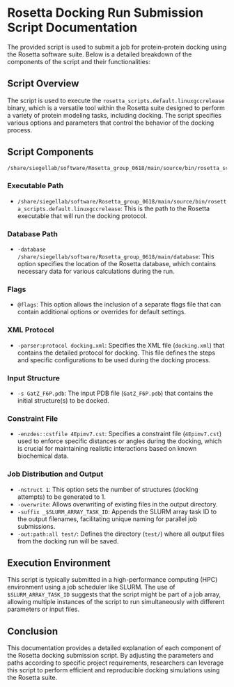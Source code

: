# Rosetta Docking Run Submission Script Documentation

The provided script is used to submit a job for protein-protein docking using the Rosetta software suite. Below is a detailed breakdown of the components of the script and their functionalities:

## Script Overview

The script is used to execute the `rosetta_scripts.default.linuxgccrelease` binary, which is a versatile tool within the Rosetta suite designed to perform a variety of protein modeling tasks, including docking. The script specifies various options and parameters that control the behavior of the docking process.

## Script Components

```bash
/share/siegellab/software/Rosetta_group_0618/main/source/bin/rosetta_scripts.default.linuxgccrelease -database /share/siegellab/software/Rosetta_group_0618/main/database , @flags  -parser:protocol docking.xml  -s GatZ_F6P.pdb -enzdes::cstfile 4Epimv7.cst -suffix -nstruct 1 -overwrite -suffix _$SLURM_ARRAY_TASK_ID -out:path:all test/
```

### Executable Path

- `/share/siegellab/software/Rosetta_group_0618/main/source/bin/rosetta_scripts.default.linuxgccrelease`: This is the path to the Rosetta executable that will run the docking protocol.

### Database Path

- `-database /share/siegellab/software/Rosetta_group_0618/main/database`: This option specifies the location of the Rosetta database, which contains necessary data for various calculations during the run.

### Flags

- `@flags`: This option allows the inclusion of a separate flags file that can contain additional options or overrides for default settings.

### XML Protocol

- `-parser:protocol docking.xml`: Specifies the XML file (`docking.xml`) that contains the detailed protocol for docking. This file defines the steps and specific configurations to be used during the docking process.

### Input Structure

- `-s GatZ_F6P.pdb`: The input PDB file (`GatZ_F6P.pdb`) that contains the initial structure(s) to be docked.

### Constraint File

- `-enzdes::cstfile 4Epimv7.cst`: Specifies a constraint file (`4Epimv7.cst`) used to enforce specific distances or angles during the docking, which is crucial for maintaining realistic interactions based on known biochemical data.

### Job Distribution and Output

- `-nstruct 1`: This option sets the number of structures (docking attempts) to be generated to 1.
- `-overwrite`: Allows overwriting of existing files in the output directory.
- `-suffix _$SLURM_ARRAY_TASK_ID`: Appends the SLURM array task ID to the output filenames, facilitating unique naming for parallel job submissions.
- `-out:path:all test/`: Defines the directory (`test/`) where all output files from the docking run will be saved.

## Execution Environment

This script is typically submitted in a high-performance computing (HPC) environment using a job scheduler like SLURM. The use of `$SLURM_ARRAY_TASK_ID` suggests that the script might be part of a job array, allowing multiple instances of the script to run simultaneously with different parameters or input files.

## Conclusion

This documentation provides a detailed explanation of each component of the Rosetta docking submission script. By adjusting the parameters and paths according to specific project requirements, researchers can leverage this script to perform efficient and reproducible docking simulations using the Rosetta suite.